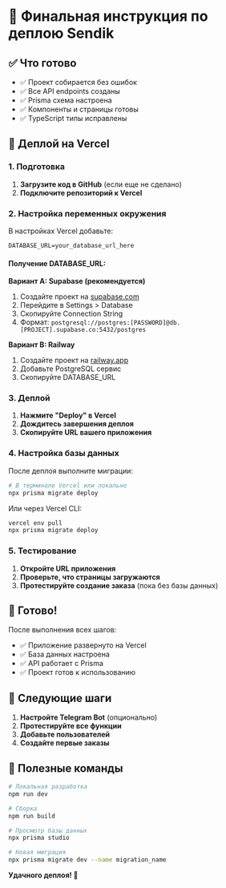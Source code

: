 # 🚀 Финальная инструкция по деплою Sendik

## ✅ Что готово

- ✅ Проект собирается без ошибок
- ✅ Все API endpoints созданы
- ✅ Prisma схема настроена
- ✅ Компоненты и страницы готовы
- ✅ TypeScript типы исправлены

## 🚀 Деплой на Vercel

### 1. Подготовка

1. **Загрузите код в GitHub** (если еще не сделано)
2. **Подключите репозиторий к Vercel**

### 2. Настройка переменных окружения

В настройках Vercel добавьте:

```env
DATABASE_URL=your_database_url_here
```

#### Получение DATABASE_URL:

**Вариант A: Supabase (рекомендуется)**
1. Создайте проект на [supabase.com](https://supabase.com)
2. Перейдите в Settings > Database
3. Скопируйте Connection String
4. Формат: `postgresql://postgres:[PASSWORD]@db.[PROJECT].supabase.co:5432/postgres`

**Вариант B: Railway**
1. Создайте проект на [railway.app](https://railway.app)
2. Добавьте PostgreSQL сервис
3. Скопируйте DATABASE_URL

### 3. Деплой

1. **Нажмите "Deploy" в Vercel**
2. **Дождитесь завершения деплоя**
3. **Скопируйте URL вашего приложения**

### 4. Настройка базы данных

После деплоя выполните миграции:

```bash
# В терминале Vercel или локально
npx prisma migrate deploy
```

Или через Vercel CLI:
```bash
vercel env pull
npx prisma migrate deploy
```

### 5. Тестирование

1. **Откройте URL приложения**
2. **Проверьте, что страницы загружаются**
3. **Протестируйте создание заказа** (пока без базы данных)

## 🎯 Готово!

После выполнения всех шагов:
- ✅ Приложение развернуто на Vercel
- ✅ База данных настроена
- ✅ API работает с Prisma
- ✅ Проект готов к использованию

## 📱 Следующие шаги

1. **Настройте Telegram Bot** (опционально)
2. **Протестируйте все функции**
3. **Добавьте пользователей**
4. **Создайте первые заказы**

## 🔧 Полезные команды

```bash
# Локальная разработка
npm run dev

# Сборка
npm run build

# Просмотр базы данных
npx prisma studio

# Новая миграция
npx prisma migrate dev --name migration_name
```

**Удачного деплоя! 🚀**

